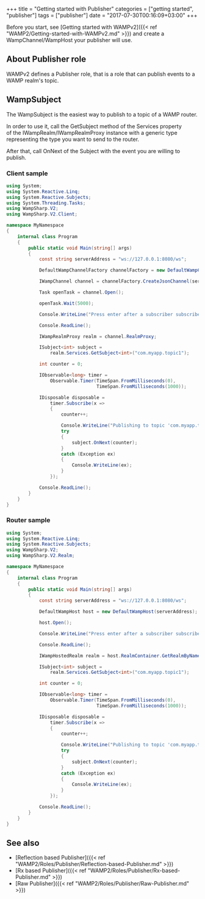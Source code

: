 +++
title = "Getting started with Publisher"
categories = ["getting started", "publisher"]
tags = ["publisher"]
date = "2017-07-30T00:16:09+03:00"
+++

Before you start, see [Getting started with WAMPv2]({{< ref "WAMP2/Getting-started-with-WAMPv2.md" >}}) and create a WampChannel/WampHost your publisher will use.

## About Publisher role

WAMPv2 defines a Publisher role, that is a role that can publish events to a WAMP realm's topic.

## WampSubject

The WampSubject is the easiest way to publish to a topic of a WAMP router.

In order to use it, call the GetSubject method of the Services property  
of the IWampRealm/IWampRealmProxy instance with a generic type representing the type you want to send to the router.

After that, call OnNext of the Subject with the event you are willing to publish.

### Client sample

```csharp
using System;
using System.Reactive.Linq;
using System.Reactive.Subjects;
using System.Threading.Tasks;
using WampSharp.V2;
using WampSharp.V2.Client;

namespace MyNamespace
{
    internal class Program
    {
        public static void Main(string[] args)
        {
            const string serverAddress = "ws://127.0.0.1:8080/ws";

            DefaultWampChannelFactory channelFactory = new DefaultWampChannelFactory();

            IWampChannel channel = channelFactory.CreateJsonChannel(serverAddress, "realm1");

            Task openTask = channel.Open();

            openTask.Wait(5000);

            Console.WriteLine("Press enter after a subscriber subscribes to com.myapp.topic1");

            Console.ReadLine();

            IWampRealmProxy realm = channel.RealmProxy;

            ISubject<int> subject =
                realm.Services.GetSubject<int>("com.myapp.topic1");

            int counter = 0;

            IObservable<long> timer =
                Observable.Timer(TimeSpan.FromMilliseconds(0),
                                 TimeSpan.FromMilliseconds(1000));

            IDisposable disposable =
                timer.Subscribe(x =>
                {
                    counter++;

                    Console.WriteLine("Publishing to topic 'com.myapp.topic1': " + counter);
                    try
                    {
                        subject.OnNext(counter);
                    }
                    catch (Exception ex)
                    {
                        Console.WriteLine(ex);
                    }
                });

            Console.ReadLine();
        }
    }
}
```

### Router sample

```csharp
using System;
using System.Reactive.Linq;
using System.Reactive.Subjects;
using WampSharp.V2;
using WampSharp.V2.Realm;

namespace MyNamespace
{
    internal class Program
    {
        public static void Main(string[] args)
        {
            const string serverAddress = "ws://127.0.0.1:8080/ws";

            DefaultWampHost host = new DefaultWampHost(serverAddress);

            host.Open();

            Console.WriteLine("Press enter after a subscriber subscribes to com.myapp.topic1");

            Console.ReadLine();

            IWampHostedRealm realm = host.RealmContainer.GetRealmByName("realm1");

            ISubject<int> subject =
                realm.Services.GetSubject<int>("com.myapp.topic1");

            int counter = 0;

            IObservable<long> timer =
                Observable.Timer(TimeSpan.FromMilliseconds(0),
                                 TimeSpan.FromMilliseconds(1000));

            IDisposable disposable =
                timer.Subscribe(x =>
                {
                    counter++;

                    Console.WriteLine("Publishing to topic 'com.myapp.topic1': " + counter);
                    try
                    {
                        subject.OnNext(counter);
                    }
                    catch (Exception ex)
                    {
                        Console.WriteLine(ex);
                    }
                });

            Console.ReadLine();
        }
    }
}
```

## See also


* [Reflection based Publisher]({{< ref "WAMP2/Roles/Publisher/Reflection-based-Publisher.md" >}})
* [Rx based Publisher]({{< ref "WAMP2/Roles/Publisher/Rx-based-Publisher.md" >}})
* [Raw Publisher]({{< ref "WAMP2/Roles/Publisher/Raw-Publisher.md" >}})
